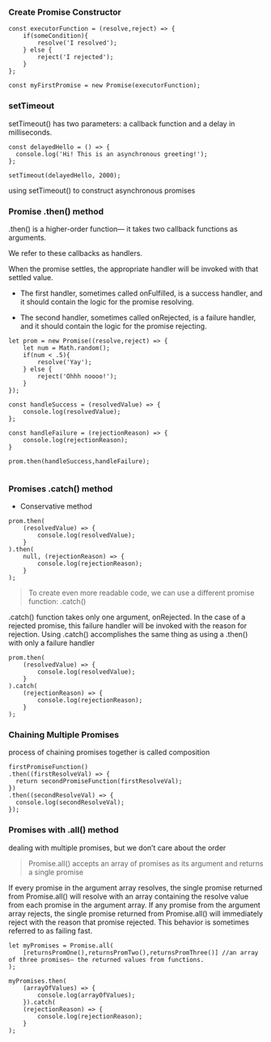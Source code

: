 ### Create Promise Constructor
```
const executorFunction = (resolve,reject) => {
    if(someCondition){
        resolve('I resolved');
    } else {
        reject('I rejected');
    }
};

const myFirstPromise = new Promise(executorFunction);
```


### setTimeout

setTimeout() has two parameters: a callback function and a delay in milliseconds.

```
const delayedHello = () => {
  console.log('Hi! This is an asynchronous greeting!');
};
 
setTimeout(delayedHello, 2000);
```

using setTimeout() to construct asynchronous promises

### Promise .then() method 

.then() is a higher-order function— it takes two callback functions as arguments.

We refer to these callbacks as handlers. 

When the promise settles, the appropriate handler will be invoked with that settled value.

* The first handler, sometimes called onFulfilled, is a success handler, and it should contain the logic for the promise resolving.

* The second handler, sometimes called onRejected, is a failure handler, and it should contain the logic for the promise rejecting.

```
let prom = new Promise((resolve,reject) => {
    let num = Math.random();
    if(num < .5){
        resolve('Yay');
    } else {
        reject('Ohhh noooo!');
    }
});

const handleSuccess = (resolvedValue) => {
    console.log(resolvedValue);
};

const handleFailure = (rejectionReason) => {
    console.log(rejectionReason);
}

prom.then(handleSuccess,handleFailure);


```

### Promises .catch() method 

* Conservative method 

```
prom.then(
    (resolvedValue) => {
        console.log(resolvedValue);
    }
).then(
    null, (rejectionReason) => {
        console.log(rejectionReason);
    }
);
```

> To create even more readable code, we can use a different promise function: .catch()

.catch() function takes only one argument, onRejected. 
In the case of a rejected promise, this failure handler will be invoked with the reason for rejection. 
Using .catch() accomplishes the same thing as using a .then() with only a failure handler

```
prom.then(
    (resolvedValue) => {
        console.log(resolvedValue);
    }
).catch(
    (rejectionReason) => {
        console.log(rejectionReason);
    }
);

```

### Chaining Multiple Promises

process of chaining promises together is called composition

```
firstPromiseFunction()
.then((firstResolveVal) => {
  return secondPromiseFunction(firstResolveVal);
})
.then((secondResolveVal) => {
  console.log(secondResolveVal);
});
```

### Promises with .all() method 

dealing with multiple promises, but we don’t care about the order

> Promise.all() accepts an array of promises as its argument and returns a single promise

If every promise in the argument array resolves, the single promise returned from Promise.all() will resolve with an array containing the resolve value from each promise in the argument array.
If any promise from the argument array rejects, the single promise returned from Promise.all() will immediately reject with the reason that promise rejected. This behavior is sometimes referred to as failing fast.

```
let myPromises = Promise.all(
    [returnsPromOne(),returnsPromTwo(),returnsPromThree()] //an array of three promises— the returned values from functions.
);

myPromises.then(
    (arrayOfValues) => {
        console.log(arrayOfValues);
    }).catch(
    (rejectionReason) => {
        console.log(rejectionReason);
    }
);
```

